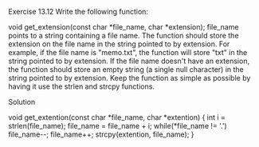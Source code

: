 Exercise 13.12
Write the following function:

void get_extension(const char *file_name, char *extension);
file_name points to a string containing a file name. The function should store the extension on the file name in the string pointed to by extension. For example, if the file name is "memo.txt", the function will store "txt" in the string pointed to by extension. If the file name doesn't have an extension, the function should store an empty string (a single null character) in the string pointed to by extension. Keep the function as simple as possible by having it use the strlen and strcpy functions.

Solution

void get_extention(const char *file_name, char *extention)
{
    int i = strlen(file_name);
    file_name = file_name + i;
    while(*file_name != '.')
        file_name--;
    file_name++;
    strcpy(extention, file_name);
}
